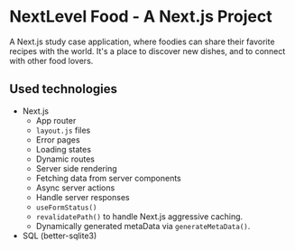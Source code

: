 # NextLevel Food - A Next.js Project
A Next.js study case application, where foodies can share their favorite recipes with the world. It's a place to discover new dishes, and to connect with other food lovers.

## Used technologies
- Next.js
  - App router
  - `layout.js` files
  - Error pages
  - Loading states
  - Dynamic routes
  - Server side rendering
  - Fetching data from server components
  - Async server actions
  - Handle server responses
  - `useFormStatus()`
  - `revalidatePath()` to handle Next.js aggressive caching.
  - Dynamically generated metaData via `generateMetaData()`.
- SQL (better-sqlite3)
